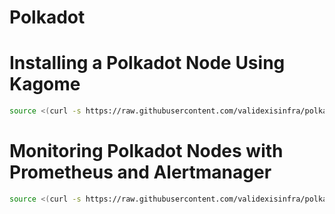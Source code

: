 # Polkadot

# Installing a Polkadot Node Using Kagome
~~~bash
source <(curl -s https://raw.githubusercontent.com/validexisinfra/polkadot/main/install_kagome.sh)
~~~
# Monitoring Polkadot Nodes with Prometheus and Alertmanager
~~~bash
source <(curl -s https://raw.githubusercontent.com/validexisinfra/polkadot/main/install-alertmanager.sh)
~~~
